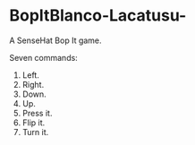 # BopItBlanco-Lacatusu-
A SenseHat Bop It game.

Seven commands:

1. Left.
2. Right.
3. Down.
4. Up.
5. Press it.
6. Flip it.
7. Turn it. 
